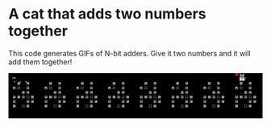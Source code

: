 # A cat that adds two numbers together

This code generates GIFs of N-bit adders. Give it two numbers and it will add them together!

![Meow meow I am performing addition!](cube.gif)


